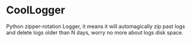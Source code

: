 CoolLogger
==========

Python zipper-rotation Logger, it means it will automagically zip past logs and delete logs older than N days, worry no more about logs disk space.
